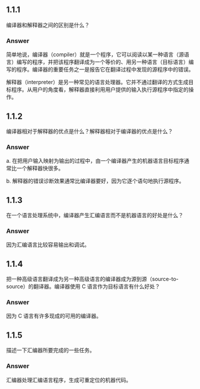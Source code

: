 ## 1.1.1
编译器和解释器之间的区别是什么？

### Answer
简单地说，编译器（compiler）就是一个程序，它可以阅读以某一种语言（源语言）编写的程序，并把该程序翻译成为一个等价的、用另一种语言（目标语言）编写的程序。编译器的重要任务之一是报告它在翻译过程中发现的源程序中的错误。

解释器（interpreter）是另一种常见的语言处理器。它并不通过翻译的方式生成目标程序。从用户的角度看，解释器直接利用用户提供的输入执行源程序中指定的操作。

## 1.1.2
编译器相对于解释器的优点是什么？解释器相对于编译器的优点是什么？

### Answer
a. 在把用户输入映射为输出的过程中，由一个编译器产生的机器语言目标程序通常比一个解释器快很多。

b. 解释器的错误诊断效果通常比编译器要好，因为它逐个语句地执行源程序。

## 1.1.3
在一个语言处理系统中，编译器产生汇编语言而不是机器语言的好处是什么？

### Answer
因为汇编语言比较容易输出和调试。

## 1.1.4
把一种高级语言翻译成为另一种高级语言的编译器成为源到源（source-to-source）的翻译器。编译器使用 C 语言作为目标语言有什么好处？

### Answer
因为 C 语言有许多现成的可用的编译器。

## 1.1.5
描述一下汇编器所要完成的一些任务。

### Answer
汇编器处理汇编语言程序，生成可重定位的机器代码。